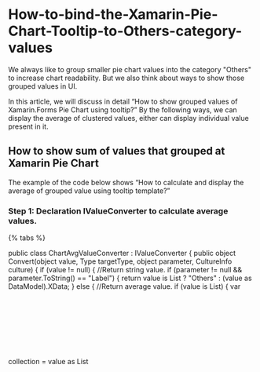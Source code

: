 # How-to-bind-the-Xamarin-Pie-Chart-Tooltip-to-Others-category-values

We always like to group smaller pie chart values into the category "Others" to increase chart readability. But we also think about ways to show those grouped values in UI. 

In this article, we will discuss in detail “How to show grouped values of Xamarin.Forms Pie Chart using tooltip?” By the following ways, we can display the average of clustered values, either can display individual value present in it.

## How to show sum of values that grouped at Xamarin Pie Chart

The example of the code below shows “How to calculate and display the average of grouped value using tooltip template?”


### Step 1: Declaration IValueConverter to calculate average values.

{% tabs %} 

public class ChartAvgValueConverter : IValueConverter
{
    public object Convert(object value, Type targetType, object parameter, CultureInfo culture)
    {
        if (value != null)
        {
            //Return string value.
            if (parameter != null && parameter.ToString() == "Label")
            {
                return value is List<object> ? "Others" : (value as DataModel).XData;
            }
            else
            {
                //Return average value.
                if (value is List<object>)
                {
                    var collection = value as List<object>;
                    var sum = collection.Sum(item => (item as DataModel).YData);
                    return sum / collection.Count;
                }
                else
                {
                    return (value as DataModel).YData;
                }
            }
        }
     
        return null;
    }

    public object ConvertBack(object value, Type targetType, object parameter, CultureInfo culture)
    {
        return value;
    }
}

{% endhighlight %}

### Step 2: DataTemplate declarations.

{% tabs %} 
<ContentView.Resources>
    <local:ChartAvgValueConverter x:Key="sumOfValuesConverter"/>
    <DataTemplate x:Key="TooltipTemplate">
        <StackLayout Orientation="Horizontal">
            <Label Text="{Binding Converter={StaticResource sumOfValuesConverter}, ConverterParameter='Label'}". . />
            <Label Text="{Binding Converter={StaticResource sumOfValuesConverter}}" ../>
        </StackLayout>
    </DataTemplate>
</ContentView.Resources>
{% endhighlight %}

### Step 3: DataTemplate defined in the Series Tooltip Template.
 
 {% tabs %} 
 <chart:SfChart BackgroundColor="Transparent">
. . .
    <chart:SfChart.Series>
        <chart:PieSeries 
            ItemsSource="{Binding MonthlyExpenses}" 
            XBindingPath="XData" 
            YBindingPath="YData" 
            EnableTooltip="true"
            GroupMode="Value"
            GroupTo="50"
            TooltipTemplate="{StaticResource TooltipTemplate}"
            >
            
        </chart:PieSeries>
    </chart:SfChart.Series>
    <chart:SfChart.ChartBehaviors>
        <chart:ChartTooltipBehavior BackgroundColor="LightBlue
    </chart:SfChart.ChartBehaviors>
</chart:SfChart>
{% endhighlight %}

## How to bind the Xamarin.Forms Pie Chart grouped data collection to the Tooltip

The example of the code below shows “How to display the values which present inside the group ‘Others’?”
 
Step 1: Declaration IValueConverter to generate BindableLayout ItemsSource

{% tabs %} 
public class ChartValueConverter : IValueConverter
{
//Which returns ItemsSource for bindable layout.
    public object Convert(object value, Type targetType, object parameter, CultureInfo culture)
    {

        if(value != null)
        {
            IList<DataModel> dataList = new List<DataModel>();
            if (value is DataModel)
            {
                dataList.Add(value as DataModel);
                return dataList;
            }
            else
            {
                return value;
            }
        }

        return value;
    }

    public object ConvertBack(object value, Type targetType, object parameter, CultureInfo culture)
    {
        return value;
    }
}
{% endhighlight %}

Step 2: DataTemplate declarations with any of the BindableLayout.

{% tabs %} 
<ContentView.Resources>
    <local:ChartValueConverter x:Key="itemsSourceConverter"/>
    <DataTemplate x:Key="TooltipTemplate">
        <StackLayout BindableLayout.ItemsSource="{Binding Converter={StaticResource itemsSourceConverter}}" >
            <BindableLayout.ItemTemplate>
                <DataTemplate>
                    <StackLayout Orientation="Horizontal" HorizontalOptions="FillAndExpand">
                        <Label Text="{Binding XData}" HorizontalTextAlignment="Center"/>
                        <Label Text="{Binding YData}" HorizontalTextAlignment="Center"/>
                    </StackLayout>
                </DataTemplate>
            </BindableLayout.ItemTemplate>
        </StackLayout>
    </DataTemplate>
</ContentView.Resources>
{% endhighlight %}

Step 3: DataTemplate defined in the Series Tooltip Template.

{% tabs %} 
<chart:SfChart BackgroundColor="Transparent">
. . .
    <chart:SfChart.Series>
        <chart:PieSeries . . .
            EnableTooltip="true"
            GroupMode="Value"
            GroupTo="50"
            TooltipTemplate="{StaticResource TooltipTemplate}"
            >
. . .
        </chart:PieSeries>
    </chart:SfChart.Series>
    <chart:SfChart.ChartBehaviors>
        <chart:ChartTooltipBehavior BackgroundColor="LightBlue
    </chart:SfChart.ChartBehaviors>
</chart:SfChart>
{% endhighlight %}